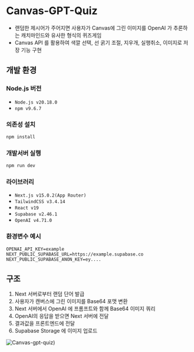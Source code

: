 # Canvas-GPT-Quiz

- 랜덤한 제시어가 주어지면 사용자가 Canvas에 그린 이미지를 OpenAI 가 추론하는 캐치마인드와 유사한 형식의 퀴즈게임
- Canvas API 를 활용하여 색깔 선택, 선 굵기 조절, 지우개, 실행취소, 이미지로 저장 기능 구현

## 개발 환경

### Node.js 버전

- `Node.js v20.18.0`
- `npm v9.6.7`

### 의존성 설치

```bash
npm install
```

### 개발서버 실행

```bash
npm run dev
```

### 라이브러리

- `Next.js v15.0.2(App Router)`
- `TailwindCSS v3.4.14`
- `React v19`
- `Supabase v2.46.1`
- `OpenAI v4.71.0`

### 환경변수 예시

```
OPENAI_API_KEY=example
NEXT_PUBLIC_SUPABASE_URL=https://example.supabase.co
NEXT_PUBLIC_SUPABASE_ANON_KEY=ey....
```

## 구조

1. Next 서버로부터 랜덤 단어 발급
2. 사용자가 캔버스에 그린 이미지를 Base64 포맷 변환
3. Next 서버에서 OpenAI 에 프롬프트와 함께 Base64 이미지 쿼리
4. OpenAI의 응답을 받으면 Next 서버에 전달
5. 결과값을 프론트엔드에 전달
6. Supabase Storage 에 이미지 업로드

![Canvas-gpt-quiz)](https://github.com/user-attachments/assets/5afb70a7-8181-438a-96a8-b1e6bab2a3ed)
